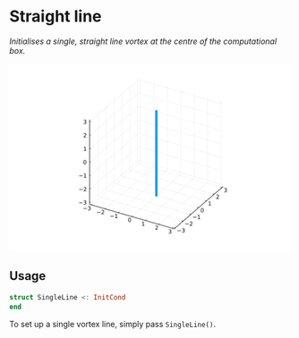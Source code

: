 # Straight line 

*Initialises a single, straight line vortex at the centre of the computational box.*

![ Straight line vortex](../assets/straight_line.svg)

## Usage
```julia
struct SingleLine <: InitCond
end
```

To set up a single vortex line, simply pass `SingleLine()`.